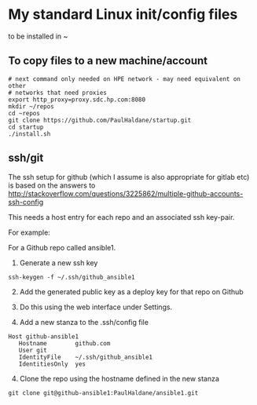 # My standard Linux init/config files

to be installed in ~

## To copy files to a new machine/account

```
# next command only needed on HPE network - may need equivalent on other 
# networks that need proxies
export http_proxy=proxy.sdc.hp.com:8080
mkdir ~/repos
cd ~repos
git clone https://github.com/PaulHaldane/startup.git
cd startup
./install.sh
```


## ssh/git

The ssh setup for github (which I assume is also appropriate for gitlab etc) is
based on the answers to
http://stackoverflow.com/questions/3225862/multiple-github-accounts-ssh-config

This needs a host entry for each repo and an associated ssh key-pair.

For example:

For a Github repo called ansible1.

1. Generate a new ssh key
 ```
ssh-keygen -f ~/.ssh/github_ansible1
```

2. Add the generated public key as a deploy key for that repo on Github
  1. Do this using the web interface under Settings.

3. Add a new stanza to the .ssh/config file
 ```
Host github-ansible1
	Hostname        github.com
	User git
	IdentityFile    ~/.ssh/github_ansible1
	IdentitiesOnly	yes
```

4. Clone the repo using the hostname defined in the new stanza
 ```
git clone git@github-ansible1:PaulHaldane/ansible1.git
```
